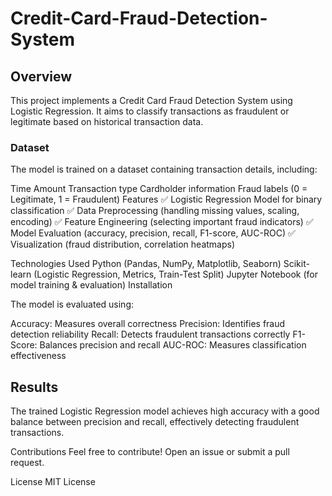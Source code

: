 # Credit-Card-Fraud-Detection-System
## Overview
This project implements a Credit Card Fraud Detection System using Logistic Regression. It aims to classify transactions as fraudulent or legitimate based on historical transaction data.

### Dataset
The model is trained on a dataset containing transaction details, including:

Time
Amount
Transaction type
Cardholder information
Fraud labels (0 = Legitimate, 1 = Fraudulent)
Features
✅ Logistic Regression Model for binary classification
✅ Data Preprocessing (handling missing values, scaling, encoding)
✅ Feature Engineering (selecting important fraud indicators)
✅ Model Evaluation (accuracy, precision, recall, F1-score, AUC-ROC)
✅ Visualization (fraud distribution, correlation heatmaps)

Technologies Used
Python (Pandas, NumPy, Matplotlib, Seaborn)
Scikit-learn (Logistic Regression, Metrics, Train-Test Split)
Jupyter Notebook (for model training & evaluation)
Installation

The model is evaluated using:

Accuracy: Measures overall correctness
Precision: Identifies fraud detection reliability
Recall: Detects fraudulent transactions correctly
F1-Score: Balances precision and recall
AUC-ROC: Measures classification effectiveness

## Results
The trained Logistic Regression model achieves high accuracy with a good balance between precision and recall, effectively detecting fraudulent transactions.

Contributions
Feel free to contribute! Open an issue or submit a pull request.

License
MIT License

